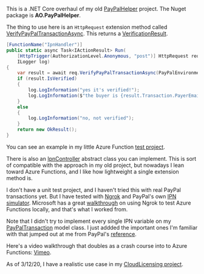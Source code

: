 This is a .NET Core overhaul of my old [PayPalHelper](https://github.com/adamosoftware/PayPalHelper) project. The Nuget package is **AO.PayPalHelper**.

The thing to use here is an `HttpRequest` extension method called [VerifyPayPalTransactionAsync](https://github.com/adamosoftware/PayPalHelper2/blob/master/PayPalHelper.Core/Extensions/RequestExtensions.cs#L23). This returns a [VerificationResult](https://github.com/adamosoftware/PayPalHelper2/blob/master/PayPalHelper.Core/Models/VerificationResult.cs).

```csharp
[FunctionName("IpnHandler")]
public static async Task<IActionResult> Run(
    [HttpTrigger(AuthorizationLevel.Anonymous, "post")] HttpRequest req,
    ILogger log)
{
    var result = await req.VerifyPayPalTransactionAsync(PayPalEnvironment.Sandbox, log);
    if (result.IsVerified)
    {
        log.LogInformation("yes it's verified!");
        log.LogInformation($"the buyer is {result.Transaction.PayerEmail}, and they paid {result.Transaction.Gross} for item {result.Transaction.ItemNumber}");
    }
    else
    {
        log.LogInformation("no, not verified");
    }
    return new OkResult();
}
```

You can see an example in my little Azure Function [test project](https://github.com/adamosoftware/PayPalHelper2/blob/master/IpnTest/IpnHandler.cs).

There is also an [IpnController](https://github.com/adamosoftware/PayPalHelper2/blob/master/PayPalHelper.Core/IpnController.cs) abstract class you can implement. This is sort of compatible with the approach in my old project, but nowadays I lean toward Azure Functions, and I like how lightweight a single extension method is.

I don't have a unit test project, and I haven't tried this with real PayPal transactions yet. But I have tested with [Ngrok](https://ngrok.com/) and PayPal's own [IPN simulator](https://developer.paypal.com/developer/ipnSimulator/). Microsoft has a great [walkthrough](https://docs.microsoft.com/en-us/azure/azure-functions/functions-debug-event-grid-trigger-local) on using Ngrok to test Azure Functions locally, and that's what I worked from.

Note that I didn't try to implement every single IPN variable on my [PayPalTransaction](https://github.com/adamosoftware/PayPalHelper2/blob/master/PayPalHelper.Core/Models/PayPalTransaction.cs) model class. I just addded the important ones I'm familiar with that jumped out at me from PayPal's [reference](https://developer.paypal.com/docs/ipn/integration-guide/IPNandPDTVariables/).

Here's a video walkthrough that doubles as a crash course into to Azure Functions: [Vimeo](https://player.vimeo.com/video/391312203).

As of 3/12/20, I have a realistic use case in my [CloudLicensing project](https://github.com/adamosoftware/CloudLicensing/blob/master/CloudLicensing.Server/OnPurchased.cs).
